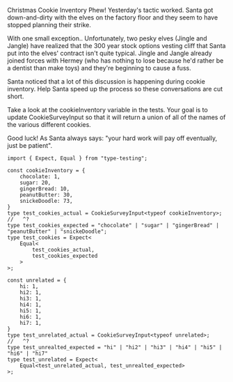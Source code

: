 Christmas Cookie Inventory
Phew! Yesterday's tactic worked. Santa got down-and-dirty with the elves on the factory floor and they seem to have stopped planning their strike.

With one small exception.. Unfortunately, two pesky elves (Jingle and Jangle) have realized that the 300 year stock options vesting cliff that Santa put into the elves' contract isn't quite typical. Jingle and Jangle already joined forces with Hermey (who has nothing to lose because he'd rather be a dentist than make toys) and they're beginning to cause a fuss.

Santa noticed that a lot of this discussion is happening during cookie inventory. Help Santa speed up the process so these conversations are cut short.

Take a look at the cookieInventory variable in the tests. Your goal is to update CookieSurveyInput so that it will return a union of all of the names of the various different cookies.

Good luck! As Santa always says: "your hard work will pay off eventually, just be patient".

```
import { Expect, Equal } from "type-testing";

const cookieInventory = {
	chocolate: 1,
	sugar: 20,
	gingerBread: 10,
	peanutButter: 30,
	snickeDoodle: 73,
}
type test_cookies_actual = CookieSurveyInput<typeof cookieInventory>;
//   ^?
type test_cookies_expected = "chocolate" | "sugar" | "gingerBread" | "peanutButter" | "snickeDoodle";
type test_cookies = Expect<
	Equal<
		test_cookies_actual,
		test_cookies_expected
	>
>;

const unrelated = {
	hi: 1,
	hi2: 1,
	hi3: 1,
	hi4: 1,
	hi5: 1,
	hi6: 1,
	hi7: 1,
}
type test_unrelated_actual = CookieSurveyInput<typeof unrelated>;
//   ^?
type test_unrealted_expected = "hi" | "hi2" | "hi3" | "hi4" | "hi5" | "hi6" | "hi7"
type test_unrelated = Expect<
	Equal<test_unrelated_actual, test_unrealted_expected>
>;
```